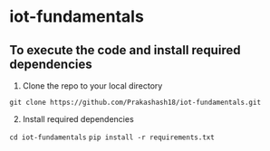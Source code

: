 # iot-fundamentals

## To execute the code and install required dependencies

1. Clone the repo to your local directory

`git clone https://github.com/Prakashash18/iot-fundamentals.git`

2. Install required dependencies 

`cd iot-fundamentals`
`pip install -r requirements.txt`
